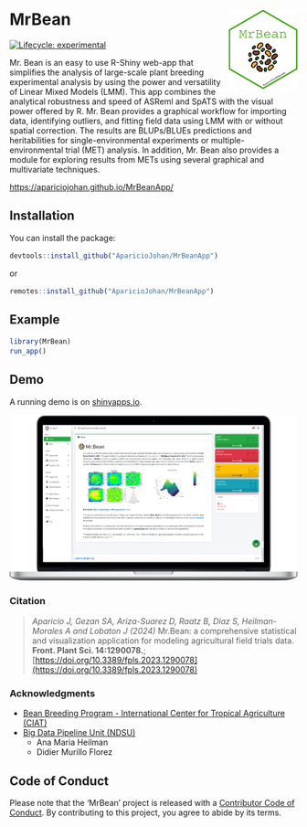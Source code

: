 
# MrBean <img src="man/figures/hex-MrBean.png" width="120px" align="right"/>


[![Lifecycle:
experimental](https://img.shields.io/badge/lifecycle-experimental-orange.svg)](https://www.tidyverse.org/lifecycle/#experimental)


Mr. Bean is an easy to use R-Shiny web-app that simplifies the analysis of large-scale plant breeding experimental analysis by using the power and versatility of Linear Mixed Models (LMM). This app combines the analytical robustness and speed of ASReml and SpATS with the visual power offered by R.  Mr. Bean provides a graphical workflow for importing data, identifying outliers, and fitting field data using LMM with or without spatial correction. The results are BLUPs/BLUEs predictions and heritabilities for single-environmental experiments or multiple-environmental trial (MET) analysis. In addition, Mr. Bean also provides a module for exploring results from METs using several graphical and multivariate techniques.

<a href="https://apariciojohan.github.io/MrBeanApp/">https://apariciojohan.github.io/MrBeanApp/</a> 


## Installation

You can install the package:

``` r
devtools::install_github("AparicioJohan/MrBeanApp")                            
```
or

```r
remotes::install_github("AparicioJohan/MrBeanApp")                           
```


## Example

``` r
library(MrBean)
run_app()
```


## Demo

A running demo is on [shinyapps.io](https://beanteam.shinyapps.io/MrBean_BETA/).

<div class="row">
<div class="card">
<a href="https://beanteam.shinyapps.io/MrBean_BETA/" target="_blank"><img src="man/figures/desktop_update.png"></a>
</div>
</div>

### Citation

> *Aparicio J, Gezan SA, Ariza-Suarez D, Raatz B, Diaz S, Heilman-Morales A and Lobaton J (2024)* Mr.Bean: a comprehensive statistical and visualization application for modeling agricultural field trials data. **Front. Plant Sci. 14:1290078.**; [https://doi.org/10.3389/fpls.2023.1290078](https://doi.org/10.3389/fpls.2023.1290078)

### Acknowledgments

* [Bean Breeding Program - International Center for Tropical Agriculture (CIAT)](https://alliancebioversityciat.org/)
* [Big Data Pipeline Unit (NDSU)](https://sites.google.com/ndsu.edu/plsc-bpdm/home)
  * Ana Maria Heilman
  * Didier Murillo Florez

## Code of Conduct

Please note that the ‘MrBean’ project is released with a [Contributor
Code of Conduct](CODE_OF_CONDUCT.md). By contributing to this project,
you agree to abide by its terms.
